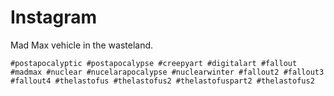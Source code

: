 # Instagram

Mad Max vehicle in the wasteland.


```
#postapocalyptic #postapocalypse #creepyart #digitalart #fallout #madmax #nuclear #nucelarapocalypse #nuclearwinter #fallout2 #fallout3 #fallout4 #thelastofus #thelastofus2 #thelastofuspart2 #thelastofus2 
```